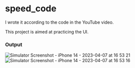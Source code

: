 # speed_code

I wrote it according to the code in the YouTube video.

This project is aimed at practicing the UI.

### Output


![Simulator Screenshot - iPhone 14 - 2023-04-07 at 16 53 21](https://user-images.githubusercontent.com/61726800/230567231-60defd5d-4ddf-4350-b580-194cfd35352e.png)
![Simulator Screenshot - iPhone 14 - 2023-04-07 at 16 53 16](https://user-images.githubusercontent.com/61726800/230567238-b3f8d695-4a47-4825-9688-a0c269b72bfe.png)
